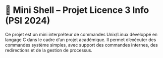 # 🐚 Mini Shell – Projet Licence 3 Info (PSI 2024)

Ce projet est un mini interpréteur de commandes Unix/Linux développé en langage C dans le cadre d’un projet académique. Il permet d’exécuter des commandes système simples, avec support des commandes internes, des redirections et de la gestion de processus.


